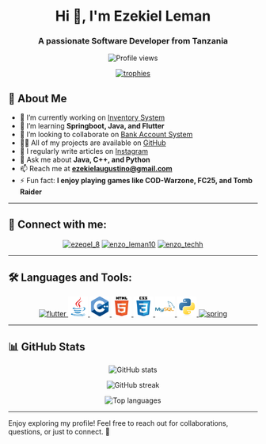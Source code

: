 <h1 align="center">Hi 👋, I'm Ezekiel Leman</h1>
<h3 align="center">A passionate Software Developer from Tanzania</h3>

<p align="center">
  <img src="https://komarev.com/ghpvc/?username=enzoleman&label=Profile%20views&color=0e75b6&style=flat&labelColor=ffffff&color=brightgreen" alt="Profile views" width="220"/>
</p>

<p align="center">
  <a href="https://github.com/enzoleman">
    <img src="https://github-profile-trophy.vercel.app/?username=enzoleman&theme=onestar&column=3&margin-w=10&margin-h=10" alt="trophies" width="500"/>
  </a>
</p>

## 🚀 About Me
- 🔭 I’m currently working on [Inventory System](https://github.com/EnzoLeman/Inventory-Sytem)
- 🌱 I’m learning **Springboot, Java, and Flutter**
- 👯 I’m looking to collaborate on [Bank Account System](https://github.com/EnzoLeman/Bank-Account-System)
- 👨‍💻 All of my projects are available on [GitHub](https://github.com/EnzoLeman)
- 📝 I regularly write articles on [Instagram](https://www.instagram.com/enzo_leman10/)
- 💬 Ask me about **Java, C++, and Python**
- 📫 Reach me at **ezekielaugustino@gmail.com**
- ⚡ Fun fact: **I enjoy playing games like COD-Warzone, FC25, and Tomb Raider**

---

## 📡 Connect with me:
<p align="center">
  <a href="https://twitter.com/ezeqel_8" target="blank"><img align="center" src="https://raw.githubusercontent.com/rahuldkjain/github-profile-readme-generator/master/src/images/icons/Social/twitter.svg" alt="ezeqel_8" height="30" width="40" /></a>
  <a href="https://instagram.com/enzo_leman10" target="blank"><img align="center" src="https://raw.githubusercontent.com/rahuldkjain/github-profile-readme-generator/master/src/images/icons/Social/instagram.svg" alt="enzo_leman10" height="30" width="40" /></a>
  <a href="https://www.youtube.com/c/enzo_techh" target="blank"><img align="center" src="https://raw.githubusercontent.com/rahuldkjain/github-profile-readme-generator/master/src/images/icons/Social/youtube.svg" alt="enzo_techh" height="30" width="40" /></a>
</p>

---

## 🛠️ Languages and Tools:

<p align="center">
  <a href="https://flutter.dev" target="_blank" rel="noreferrer">
    <img src="https://www.vectorlogo.zone/logos/flutterio/flutterio-icon.svg" alt="flutter" width="40" height="40"/>
  </a> 
  <a href="https://www.java.com" target="_blank" rel="noreferrer">
    <img src="https://raw.githubusercontent.com/devicons/devicon/master/icons/java/java-original.svg" alt="java" width="40" height="40"/>
  </a> 
  <a href="https://www.w3schools.com/cpp/" target="_blank" rel="noreferrer">
    <img src="https://raw.githubusercontent.com/devicons/devicon/master/icons/cplusplus/cplusplus-original.svg" alt="cplusplus" width="40" height="40"/>
  </a>
  <a href="https://www.w3.org/html/" target="_blank" rel="noreferrer">
    <img src="https://raw.githubusercontent.com/devicons/devicon/master/icons/html5/html5-original-wordmark.svg" alt="html5" width="40" height="40"/>
  </a>
  <a href="https://www.w3schools.com/css/" target="_blank" rel="noreferrer">
    <img src="https://raw.githubusercontent.com/devicons/devicon/master/icons/css3/css3-original-wordmark.svg" alt="css3" width="40" height="40"/>
  </a> 
  <a href="https://www.mysql.com/" target="_blank" rel="noreferrer">
    <img src="https://raw.githubusercontent.com/devicons/devicon/master/icons/mysql/mysql-original-wordmark.svg" alt="mysql" width="40" height="40"/>
  </a>
  <a href="https://www.python.org" target="_blank" rel="noreferrer">
    <img src="https://raw.githubusercontent.com/devicons/devicon/master/icons/python/python-original.svg" alt="python" width="40" height="40"/>
  </a>
  <a href="https://spring.io/" target="_blank" rel="noreferrer">
    <img src="https://www.vectorlogo.zone/logos/springio/springio-icon.svg" alt="spring" width="40" height="40"/>
  </a>
</p>

---

## 📊 GitHub Stats

<p align="center">
  <img src="https://github-readme-stats.vercel.app/api?username=enzoleman&show_icons=true&count_private=true&hide=prs&hide_title=true&hide_border=true&theme=radical" alt="GitHub stats" />
</p>

<p align="center">
  <img src="https://github-readme-streak-stats.herokuapp.com/?user=enzoleman&theme=radical&hide_border=true" alt="GitHub streak"/>
</p>

<p align="center">
  <img src="https://github-readme-stats.vercel.app/api/top-langs?username=enzoleman&show_icons=true&locale=en&layout=compact&hide_border=true&theme=radical" alt="Top languages"/>
</p>

---

Enjoy exploring my profile! Feel free to reach out for collaborations, questions, or just to connect. 🙌
